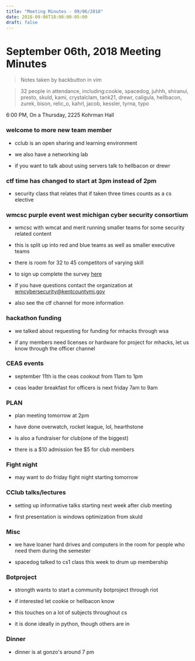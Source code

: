 ```yaml
---
title: "Meeting Minutes - 09/06/2018"
date: 2018-09-06T18:00:00-05:00
draft: false
---
```


# September 06th, 2018 Meeting Minutes
> Notes taken by backbutton in vim

> 32 people in attendance, including:cookie, spacedog, juhhh, shiranui, presto, skuld, kami, crystalclam, tank21, drewr, caligula, hellbacon, zurek, bison, relic_o, kahrl, jacob, kessler, tyrna, typo

6:00 PM, On a Thursday, 2225 Kohrman Hall

### welcome to more new team member

* cclub is an open sharing and learning environment

* we also have a networking lab

* if you want to talk about using servers talk to hellbacon or drewr

### ctf time has changed to start at 3pm instead of 2pm

* security class that relates that if taken three times counts as a cs elective

### wmcsc purple event west michigan cyber security consortium

* wmcsc with wmcat and merit running smaller teams for some security related content

* this is split up into red and blue teams as well as smaller executive teams

* there is room for 32 to 45 competitors of varying skill

* to sign up complete the survey [here](https://www.surveymonkey.com/r/2018purpleevent)

* if you have questions contact the organization at wmcybersecurity@kentcountymi.gov

* also see the ctf channel for more information

### hackathon funding

* we talked about requesting for funding for mhacks through wsa

* if any members need licenses or hardware for project for mhacks, let us know through the officer channel

### CEAS events

* september 11th is the ceas cookout from 11am to 1pm

* ceas leader breakfast for officers is next friday 7am to 9am

### PLAN

* plan meeting tomorrow at 2pm

* have done overwatch, rocket league, lol, hearthstone

* is also a fundraiser for club(one of the biggest)

* there is a $10 admission fee $5 for club members

### Fight night

* may want to do friday fight night starting tomorrow

### CClub talks/lectures

* setting up informative talks starting next week after club meeting

* first presentation is windows optimization from skuld

### Misc

* we have loaner hard drives and computers in the room for people who need them during the semester

* spacedog talked to cs1 class this week to drum up membership

### Botproject

* strongth wants to start a community botproject through riot

* if interested let cookie or hellbacon know

* this touches on a lot of subjects throughout cs

* it is done ideally in python, though others are in

### Dinner

* dinner is at gonzo's around 7 pm
